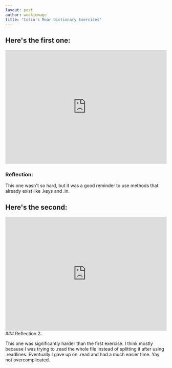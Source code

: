 ```yaml
---
layout: post
author: wookiemage
title: "Colin's Moar Dictionary Exercises"
---
```

## Here's the first one:
<iframe src="https://trinket.io/embed/python3/0564412ae4" width="100%" height="356" frameborder="0" marginwidth="0" marginheight="0" allowfullscreen></iframe>

### Reflection: 

This one wasn't so hard, but it was a good reminder to use methods that already exist like .keys and .in.

## Here's the second:
<iframe src="https://trinket.io/embed/python3/24fa6674e0" width="100%" height="356" frameborder="0" marginwidth="0" marginheight="0" allowfullscreen></iframe>
### Reflection 2:

This one was significantly harder than the first exercise. I think mostly because I was trying to .read the whole file instead of splitting it after using .readlines. Eventually I gave up on .read and had a much easier time. Yay not overcomplicated.
